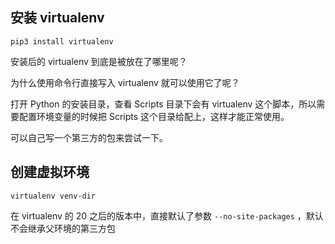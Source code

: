 ## 安装 virtualenv 

`pip3 install virtualenv`

安装后的 virtualenv 到底是被放在了哪里呢？

为什么使用命令行直接写入 virtualenv 就可以使用它了呢？

打开 Python 的安装目录，查看 Scripts 目录下会有 virtualenv 这个脚本，所以需要配置环境变量的时候把  Scripts 这个目录给配上，这样才能正常使用。

可以自己写一个第三方的包来尝试一下。



## 创建虚拟环境

`virtualenv venv-dir`

在 virtualenv 的 20 之后的版本中，直接默认了参数 `--no-site-packages` ，默认不会继承父环境的第三方包



